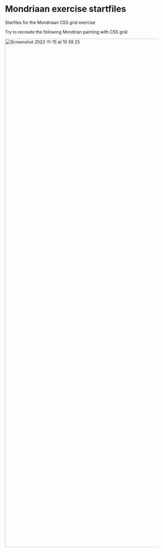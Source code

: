 # Mondriaan exercise startfiles
Starfiles for the Mondriaan CSS grid exercise

Try to recreate the following Mondrian painting with CSS grid

<img width="1671" alt="Screenshot 2022-11-15 at 10 59 25" src="https://user-images.githubusercontent.com/35494911/201893903-fafbdc52-f4f7-4e42-8573-a995fca5066f.png">
